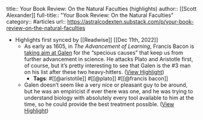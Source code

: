 title:: Your Book Review: On the Natural Faculties (highlights)
author:: [[Scott Alexander]]
full-title:: "Your Book Review: On the Natural Faculties"
category:: #articles
url:: https://astralcodexten.substack.com/p/your-book-review-on-the-natural-faculties

- Highlights first synced by [[Readwise]] [[Dec 11th, 2022]]
	- As early as 1605, in *The Advancement of Learning*, Francis Bacon is [taking aim at Galen](https://en.wikisource.org/wiki/Page:The_Works_of_Francis_Bacon_(1884)_Volume_1.djvu/326) for the “specious causes” that keep us from further advancement in science. He attacks Plato and Aristotle first, of course, but it’s pretty interesting to see that Galen is the #3 man on his list after these two heavy-hitters. ([View Highlight](https://read.readwise.io/read/01gm07f0p6dmgvc2be5nkj4cmj))
		- **Tags**: #[[@aristotile]] #[[@plato]] #[[@francis bacon]]
	- Galen doesn’t seem like a very nice or pleasant guy to be around, but he was an empiricist if ever there was one, and he was trying to understand biology with absolutely every tool available to him at the time, so he could provide the best treatment possible. ([View Highlight](https://read.readwise.io/read/01gm07ssh08kmwyrrw7a1rjqvm))